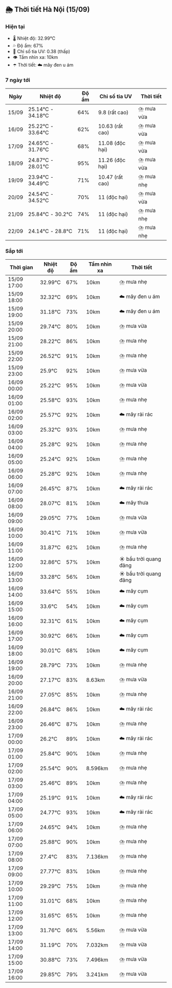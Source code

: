 ## 🌦️ Thời tiết Hà Nội (15/09)

### Hiện tại

- 🌡️ Nhiệt độ: 32.99℃
- 💦 Độ ẩm: 67%
- 🌟 Chỉ số tia UV: 0.38 (thấp)
- 👁️ Tầm nhìn xa: 10km
- ☂️ Thời tiết: ☁️ mây đen u ám

### 7 ngày tới

| Ngày | Nhiệt độ | Độ ẩm | Chỉ số tia UV | Thời tiết |
| --- | --- | --- | --- | --- |
| 15/09 | 25.14℃ - 34.18℃ | 64% | 9.8 (rất cao) | ⛈️ mưa vừa |
| 16/09 | 25.22℃ - 33.64℃ | 62% | 10.63 (rất cao) | ⛈️ mưa vừa |
| 17/09 | 24.65℃ - 31.76℃ | 68% | 11.08 (độc hại) | ⛈️ mưa vừa |
| 18/09 | 24.87℃ - 28.01℃ | 95% | 11.26 (độc hại) | ⛈️ mưa vừa |
| 19/09 | 23.94℃ - 34.49℃ | 71% | 10.47 (rất cao) | ⛈️ mưa nhẹ |
| 20/09 | 24.54℃ - 34.52℃ | 70% | 11 (độc hại) | ⛈️ mưa vừa |
| 21/09 | 25.84℃ - 30.2℃ | 74% | 11 (độc hại) | ⛈️ mưa nhẹ |
| 22/09 | 24.14℃ - 28.8℃ | 71% | 11 (độc hại) | ⛈️ mưa nhẹ |

### Sắp tới

| Thời gian | Nhiệt độ | Độ ẩm | Tầm nhìn xa | Thời tiết |
| --- | --- | --- | --- | --- |
| 15/09 17:00 | 32.99℃ | 67% | 10km | ⛈️ mưa nhẹ |
| 15/09 18:00 | 32.32℃ | 69% | 10km | ☁️ mây đen u ám |
| 15/09 19:00 | 31.18℃ | 73% | 10km | ☁️ mây đen u ám |
| 15/09 20:00 | 29.74℃ | 80% | 10km | ⛈️ mưa vừa |
| 15/09 21:00 | 28.22℃ | 86% | 10km | ⛈️ mưa nhẹ |
| 15/09 22:00 | 26.52℃ | 91% | 10km | ⛈️ mưa nhẹ |
| 15/09 23:00 | 25.9℃ | 92% | 10km | ⛈️ mưa vừa |
| 16/09 00:00 | 25.22℃ | 95% | 10km | ⛈️ mưa vừa |
| 16/09 01:00 | 25.58℃ | 93% | 10km | ⛈️ mưa nhẹ |
| 16/09 02:00 | 25.57℃ | 92% | 10km | ☁️ mây rải rác |
| 16/09 03:00 | 25.32℃ | 93% | 10km | ⛈️ mưa nhẹ |
| 16/09 04:00 | 25.28℃ | 92% | 10km | ⛈️ mưa nhẹ |
| 16/09 05:00 | 25.24℃ | 92% | 10km | ⛈️ mưa nhẹ |
| 16/09 06:00 | 25.28℃ | 92% | 10km | ⛈️ mưa nhẹ |
| 16/09 07:00 | 26.45℃ | 87% | 10km | ☁️ mây rải rác |
| 16/09 08:00 | 28.07℃ | 81% | 10km | ☁️ mây thưa |
| 16/09 09:00 | 29.05℃ | 77% | 10km | ⛈️ mưa vừa |
| 16/09 10:00 | 30.41℃ | 71% | 10km | ⛈️ mưa vừa |
| 16/09 11:00 | 31.87℃ | 62% | 10km | ⛈️ mưa nhẹ |
| 16/09 12:00 | 32.86℃ | 57% | 10km | ☀️ bầu trời quang đãng |
| 16/09 13:00 | 33.28℃ | 56% | 10km | ☀️ bầu trời quang đãng |
| 16/09 14:00 | 33.64℃ | 55% | 10km | ☁️ mây cụm |
| 16/09 15:00 | 33.6℃ | 54% | 10km | ☁️ mây cụm |
| 16/09 16:00 | 32.31℃ | 61% | 10km | ☁️ mây cụm |
| 16/09 17:00 | 30.92℃ | 66% | 10km | ☁️ mây cụm |
| 16/09 18:00 | 30.01℃ | 68% | 10km | ☁️ mây cụm |
| 16/09 19:00 | 28.79℃ | 73% | 10km | ⛈️ mưa nhẹ |
| 16/09 20:00 | 27.17℃ | 83% | 8.63km | ⛈️ mưa vừa |
| 16/09 21:00 | 27.05℃ | 85% | 10km | ⛈️ mưa nhẹ |
| 16/09 22:00 | 26.84℃ | 86% | 10km | ☁️ mây rải rác |
| 16/09 23:00 | 26.46℃ | 87% | 10km | ⛈️ mưa nhẹ |
| 17/09 00:00 | 26.2℃ | 89% | 10km | ☁️ mây rải rác |
| 17/09 01:00 | 25.84℃ | 90% | 10km | ⛈️ mưa nhẹ |
| 17/09 02:00 | 25.54℃ | 90% | 8.596km | ⛈️ mưa nhẹ |
| 17/09 03:00 | 25.46℃ | 89% | 10km | ⛈️ mưa nhẹ |
| 17/09 04:00 | 25.19℃ | 91% | 10km | ☁️ mây rải rác |
| 17/09 05:00 | 24.77℃ | 93% | 10km | ☁️ mây rải rác |
| 17/09 06:00 | 24.65℃ | 94% | 10km | ⛈️ mưa nhẹ |
| 17/09 07:00 | 25.88℃ | 90% | 10km | ⛈️ mưa nhẹ |
| 17/09 08:00 | 27.4℃ | 83% | 7.136km | ⛈️ mưa nhẹ |
| 17/09 09:00 | 27.77℃ | 83% | 10km | ⛈️ mưa nhẹ |
| 17/09 10:00 | 29.29℃ | 75% | 10km | ⛈️ mưa nhẹ |
| 17/09 11:00 | 31.01℃ | 68% | 10km | ⛈️ mưa nhẹ |
| 17/09 12:00 | 31.65℃ | 65% | 10km | ⛈️ mưa nhẹ |
| 17/09 13:00 | 31.76℃ | 66% | 5.56km | ⛈️ mưa vừa |
| 17/09 14:00 | 31.19℃ | 70% | 7.032km | ⛈️ mưa vừa |
| 17/09 15:00 | 30.88℃ | 73% | 7.496km | ⛈️ mưa vừa |
| 17/09 16:00 | 29.85℃ | 79% | 3.241km | ⛈️ mưa vừa |
